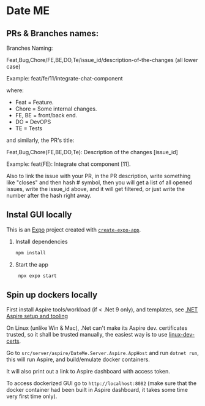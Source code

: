 # Date ME
## PRs & Branches names:

Branches Naming: 

Feat,Bug,Chore/FE,BE,DO,Te/issue_id/description-of-the-changes (all lower case)

Example: feat/fe/11/integrate-chat-component

where:
- Feat = Feature.
- Chore = Some internal changes.
- FE, BE = front/back end.
- DO = DevOPS
- TE = Tests

and similarly, the PR's title:

Feat,Bug,Chore(FE,BE,DO,Te): Description of the changes [issue_id]

Example: feat(FE): Integrate chat component [11].

Also to link the issue with your PR, in the PR description, write something like "closes" and then hash # symbol, then you will get a list of all opened issues, write the issue_id above, and it will get filtered, or just write the number after the hash right away.


## Instal GUI locally

This is an [Expo](https://expo.dev) project created with [`create-expo-app`](https://www.npmjs.com/package/create-expo-app).

1. Install dependencies

   ```bash
   npm install
   ```

2. Start the app

   ```bash
    npx expo start
   ```


## Spin up dockers locally

First install Aspire tools/workload (if < .Net 9 only), and templates, see [.NET Aspire setup and tooling](https://learn.microsoft.com/en-us/dotnet/aspire/fundamentals/setup-tooling?tabs=linux&pivots=dotnet-cli.)

On Linux (unlike Win & Mac), .Net can't make its Aspire dev. certificates trusted, so it shall be trusted manually, the easiest way is to use [linux-dev-certs](https://github.com/tmds/linux-dev-certs).

Go to `src/server/aspire/DateMe.Server.Aspire.AppHost` and run `dotnet run`, this will run Aspire, and build/emulate docker containers.

It will also print out a link to Aspire dashboard with access token.

To access dockerized GUI go to `http://localhost:8082` (make sure that the docker container had been built in Aspire dashboard, it takes some time very first time only).

